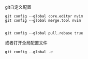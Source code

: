 git自定义配置
```
git config --global core.editor nvim
git config --global merge.tool nvim


git config --global pull.rebase true
```
或者打开全局配置文件
```
git config --global -e
```
